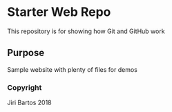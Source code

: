 # Starter Web Repo

This repository is for showing how Git and GitHub work

## Purpose

Sample website with plenty of files for demos

### Copyright
Jiri Bartos 2018